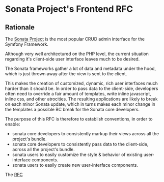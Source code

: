 # Sonata Project's Frontend RFC

## Rationale

The [Sonata Project](http://sonata-project.org) is the most popular CRUD admin interface for the Symfony Framework.

Although very well architectured on the PHP level, the current situation regarding it's client-side user interface leaves much to be desired.

The Sonata frameworks gather a lot of data and metadata under the hood, which is just thrown away after the view is sent to the client.

This makes the creation of customized, dynamic, rich user interfaces much harder than it should be.
In order to pass data to the client-side, developers often need to override a fair amount of templates, write inline javascript, inline css, and other atrocities.
The resulting applications are likely to break on each minor Sonata update, which in turns makes each minor change in the templates a possible BC break for the Sonata core developers.

The purpose of this RFC is therefore to establish conventions, in order to enable:

* sonata core developers to consistently markup their views across all the project's bundle.
* sonata core developers to consistently pass data to the client-side, across all the project's bundle.
* sonata users to easily customize the style & behavior of existing user-interface components.
* sonata users to easily create new user-interface components.


The [RFC](index.md)
